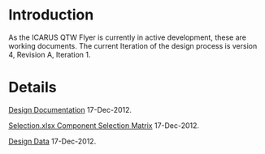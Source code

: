 # Introduction #

As the ICARUS QTW Flyer is currently in active development, these are working documents.  The current Iteration of the design process is version 4, Revision A, Iteration 1.


# Details #

[Design Documentation](http://dgitz.ipower.com/ICARUSRepo/Media/Flyer/Design/DesignDocumentation/DesignDocumentation.docx) 17-Dec-2012.

[Selection.xlsx Component Selection Matrix](http://dgitz.ipower.com/ICARUSRepo/Media/Flyer/Design/DesignDocumentation/Component) 17-Dec-2012.

[Design Data](http://dgitz.ipower.com/ICARUSRepo/Media/Flyer/Design/DesignDocumentation/DesignData.xlsx) 17-Dec-2012.